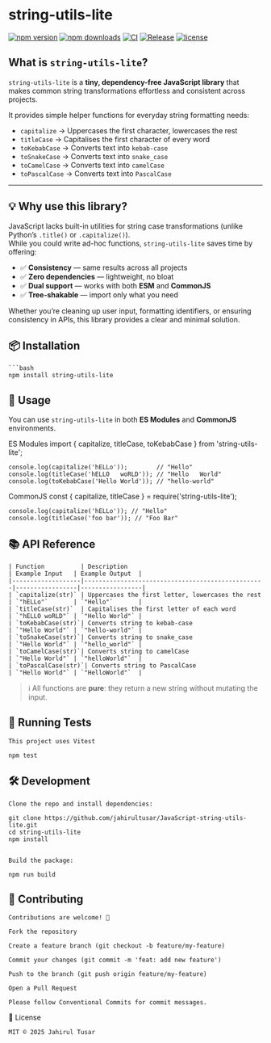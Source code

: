# string-utils-lite

[![npm version](https://img.shields.io/npm/v/string-utils-lite?color=blue)](https://www.npmjs.com/package/string-utils-lite)
[![npm downloads](https://img.shields.io/npm/dm/string-utils-lite.svg)](https://www.npmjs.com/package/string-utils-lite)
[![CI](https://img.shields.io/github/actions/workflow/status/jahirultusar/JavaScript-string-utils-lite/ci.yml?branch=main)](https://github.com/jahirultusar/JavaScript-string-utils-lite/actions/workflows/ci.yml)
[![Release](https://img.shields.io/github/actions/workflow/status/jahirultusar/JavaScript-string-utils-lite/release.yml?branch=main)](https://github.com/jahirultusar/JavaScript-string-utils-lite/actions/workflows/release.yml)
[![license](https://img.shields.io/github/license/jahirultusar/JavaScript-string-utils-lite)](./LICENSE)


## What is `string-utils-lite`?

`string-utils-lite` is a **tiny, dependency-free JavaScript library** that makes common string transformations effortless and consistent across projects.  

It provides simple helper functions for everyday string formatting needs:

- `capitalize` → Uppercases the first character, lowercases the rest  
- `titleCase` → Capitalises the first character of every word  
- `toKebabCase` → Converts text into `kebab-case`  
- `toSnakeCase` → Converts text into `snake_case`  
- `toCamelCase` → Converts text into `camelCase`  
- `toPascalCase` → Converts text into `PascalCase`  

---

## 💡 Why use this library?

JavaScript lacks built-in utilities for string case transformations (unlike Python’s `.title()` or `.capitalize()`).  
While you could write ad-hoc functions, `string-utils-lite` saves time by offering:

- ✅ **Consistency** — same results across all projects  
- ✅ **Zero dependencies** — lightweight, no bloat  
- ✅ **Dual support** — works with both **ESM** and **CommonJS**  
- ✅ **Tree-shakable** — import only what you need  

Whether you’re cleaning up user input, formatting identifiers, or ensuring consistency in APIs, this library provides a clear and minimal solution.

## 📦 Installation

    ```bash
    npm install string-utils-lite


## 🚀 Usage

You can use `string-utils-lite` in both **ES Modules** and **CommonJS** environments.

ES Modules
    import { capitalize, titleCase, toKebabCase } from 'string-utils-lite';

    console.log(capitalize('hELLo'));        // "Hello"
    console.log(titleCase('hELLO   woRLD')); // "Hello   World"
    console.log(toKebabCase('Hello World')); // "hello-world"

CommonJS
    const { capitalize, titleCase } = require('string-utils-lite');

    console.log(capitalize('hELLo')); // "Hello"
    console.log(titleCase('foo bar')); // "Foo Bar"

## 📚 API Reference

    | Function          | Description                                      | Example Input   | Example Output  |
    |-------------------|--------------------------------------------------|-----------------|-----------------|
    | `capitalize(str)` | Uppercases the first letter, lowercases the rest | `"hELLo"`       | `"Hello"`       |
    | `titleCase(str)`  | Capitalises the first letter of each word        | `"hELLO woRLD"` | `"Hello World"` |
    | `toKebabCase(str)`| Converts string to kebab-case                    | `"Hello World"` | `"hello-world"` |
    | `toSnakeCase(str)`| Converts string to snake_case                    | `"Hello World"` | `"hello_world"` |
    | `toCamelCase(str)`| Converts string to camelCase                     | `"Hello World"` | `"helloWorld"`  |
    | `toPascalCase(str)`| Converts string to PascalCase                   | `"Hello World"` | `"HelloWorld"`  |

> ℹ️ All functions are **pure**: they return a new string without mutating the input.


## 🧪 Running Tests

    This project uses Vitest

    npm test

## 🛠 Development

    Clone the repo and install dependencies:

    git clone https://github.com/jahirultusar/JavaScript-string-utils-lite.git
    cd string-utils-lite
    npm install


    Build the package:

    npm run build

## 🤝 Contributing

    Contributions are welcome! 🎉

    Fork the repository

    Create a feature branch (git checkout -b feature/my-feature)

    Commit your changes (git commit -m 'feat: add new feature')

    Push to the branch (git push origin feature/my-feature)

    Open a Pull Request

    Please follow Conventional Commits for commit messages.

📄 License

    MIT © 2025 Jahirul Tusar 